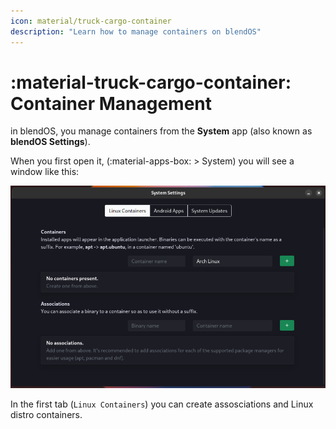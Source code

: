 ```yaml
---
icon: material/truck-cargo-container
description: "Learn how to manage containers on blendOS"
---
```


# :material-truck-cargo-container: Container Management

in blendOS, you manage containers from the **System** app (also known as **blendOS Settings**).

When you first open it, (:material-apps-box: > System) you will see a window like this:

![blend-settings](../../assets/img/blend-settings.png)

In the first tab (`Linux Containers`) you can create assosciations and Linux distro containers.